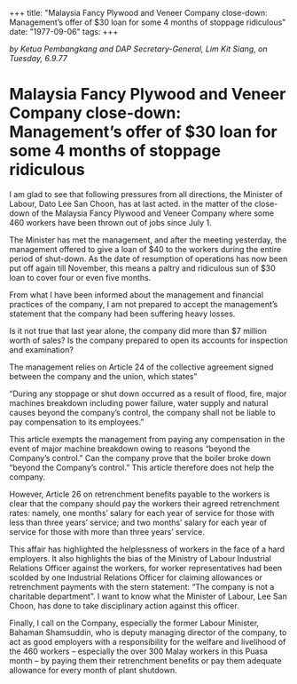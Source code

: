+++ 
title: "Malaysia Fancy Plywood and Veneer Company close-down: Management’s offer of $30 loan for some 4 months of stoppage ridiculous"
date: "1977-09-06"
tags:
+++

_by Ketua Pembangkang and DAP Secretary-General, Lim Kit Siang, on Tuesday, 6.9.77_

# Malaysia Fancy Plywood and Veneer Company close-down: Management’s offer of $30 loan for some 4 months of stoppage ridiculous

I am glad to see that following pressures from all directions, the Minister of Labour, Dato Lee San Choon, has at last acted. in the matter of the close-down of the Malaysia Fancy Plywood and Veneer Company where some 460 workers have been thrown out of jobs since July 1.</u>

The Minister has met the management, and after the meeting yesterday, the management offered to give a loan of $40 to the workers during the entire period of shut-down. As the date of resumption of operations has now been put off again till November, this means a paltry and ridiculous sun of $30 loan to cover four or even five months.

From what I have been informed about the management and financial practices of the company, I am not prepared to accept the management’s statement that the company had been suffering heavy losses.

Is it not true that last year alone, the company did more than $7 million worth of sales? Is the company prepared to open its accounts for inspection and examination?

The management relies on Article 24 of the collective agreement signed between the company and the union, which states”

“During any stoppage or shut down occurred as a result of flood, fire, major machines breakdown including power failure, water supply and natural causes beyond the company’s control, the company shall not be liable to pay compensation to its employees.”

This article exempts the management from paying any compensation in the event of major machine breakdown owing to reasons “beyond the Company’s control.” Can the company prove that the boiler broke down “beyond the Company’s control.” This article therefore does not help the company.

However, Article 26 on retrenchment benefits payable to the workers is clear that the company should pay the workers their agreed retrenchment rates: namely, one months’ salary for each year of service for those with less than three years’ service; and two months’ salary for each year of service for those with more than three years’ service.

This affair has highlighted the helplessness of workers in the face of a hard employers. It also highlights the bias of the Ministry of Labour Industrial Relations Officer against the workers, for worker representatives had been scolded by one Industrial Relations Officer for claiming allowances or retrenchment payments with the stern statement: “The company is not a charitable department”. I want to know what the Minister of Labour, Lee San Choon, has done to take disciplinary action against this officer.

Finally, I call on the Company, especially the former Labour Minister, Bahaman Shamsuddin, who is deputy managing director of the company, to act as good employers with a responsibility for the welfare and livelihood of the 460 workers – especially the over 300 Malay workers in this Puasa month – by paying them their retrenchment benefits or pay them adequate allowance for every month of plant shutdown.
 
